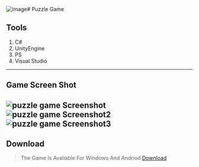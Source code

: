 ![image](https://github.com/Animo-GD/PuzzleGame/assets/68300566/e45e3cbb-6a2f-4ea6-9385-b718db207a7e)# Puzzle Game
## Tools 
1. C#
2. UnityEngine
3. PS
4. Visual Studio

----------
## Game Screen Shot
![puzzle game Screenshot](https://img.itch.zone/aW1hZ2UvMTEyMTc2MC82NDg2MDM4LnBuZw==/original/K6haQS.png)
![puzzle game Screenshot2](https://img.itch.zone/aW1hZ2UvMTEyMTc2MC82NDg2MDU1LnBuZw==/original/jDY1%2B%2B.png)
![puzzle game Screenshot3](https://img.itch.zone/aW1hZ2UvMTEyMTc2MC82NDg2MDU2LnBuZw==/original/bI%2Fn3K.png)
----------
## Download
> The Game Is Avaliable For Windows And Andriod
[Download](https://mo3azanimo.itch.io/mepuzzlegame)
